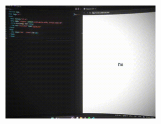 <p align="center">
  <img src="https://raw.githubusercontent.com/yukiga/yukiga/main/wifi.gif" alt="Banner animado" />
</p>
